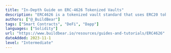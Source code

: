 ```yaml
---
title: "In-Depth Guide on ERC-4626 Tokenized Vaults"
description: "ERC4626 is a tokenized vault standard that uses ERC20 tokens to represent ownership shares of another asset."
authors: ["@_BuildBear"]
tags: ["Smart Contracts", "DeFi", "Dapp"]
languages: ["Solidity"]
url: "https://www.buildbear.io/resources/guides-and-tutorials/ERC4626"
dateAdded: 2023-11-1
level: "Intermediate"
---
```

